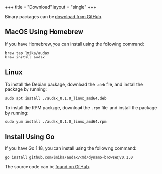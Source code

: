+++
title = "Download"
layout = "single"
+++

Binary packages can be [download from GitHub](https://github.com/lmika/audax/releases/latest).

## MacOS Using Homebrew

If you have Homebrew, you can install using the following command:

```
brew tap lmika/audax
brew install audax
```

## Linux

To install the Debian package, download the `.deb` file, and install the package by running:

```
sudo apt install ./audax_0.1.0_linux_amd64.deb
```

To install the RPM package, download the `.rpm` file, and install the package by running:

```
sudo yum install ./audax_0.1.0_linux_amd64.rpm
```

## Install Using Go

If you have Go 1.18, you can install using the following command:

```
go install github.com/lmika/audax/cmd/dynamo-browse@v0.1.0
```


The source code can be [found on GitHub](https://github.com/lmika/audax).